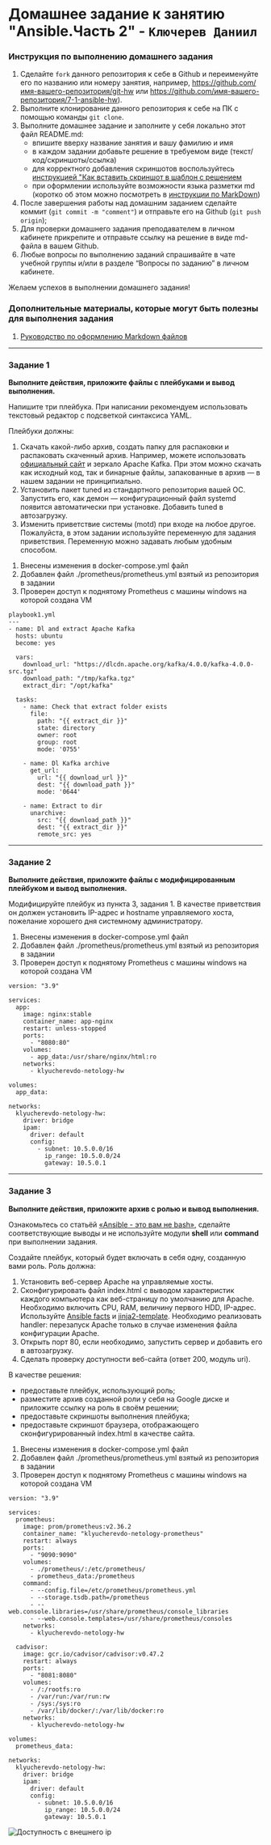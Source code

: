 # Домашнее задание к занятию "Ansible.Часть 2" - `Ключерев Даниил`


### Инструкция по выполнению домашнего задания

   1. Сделайте `fork` данного репозитория к себе в Github и переименуйте его по названию или номеру занятия, например, https://github.com/имя-вашего-репозитория/git-hw или  https://github.com/имя-вашего-репозитория/7-1-ansible-hw).
   2. Выполните клонирование данного репозитория к себе на ПК с помощью команды `git clone`.
   3. Выполните домашнее задание и заполните у себя локально этот файл README.md:
      - впишите вверху название занятия и вашу фамилию и имя
      - в каждом задании добавьте решение в требуемом виде (текст/код/скриншоты/ссылка)
      - для корректного добавления скриншотов воспользуйтесь [инструкцией "Как вставить скриншот в шаблон с решением](https://github.com/netology-code/sys-pattern-homework/blob/main/screen-instruction.md)
      - при оформлении используйте возможности языка разметки md (коротко об этом можно посмотреть в [инструкции  по MarkDown](https://github.com/netology-code/sys-pattern-homework/blob/main/md-instruction.md))
   4. После завершения работы над домашним заданием сделайте коммит (`git commit -m "comment"`) и отправьте его на Github (`git push origin`);
   5. Для проверки домашнего задания преподавателем в личном кабинете прикрепите и отправьте ссылку на решение в виде md-файла в вашем Github.
   6. Любые вопросы по выполнению заданий спрашивайте в чате учебной группы и/или в разделе “Вопросы по заданию” в личном кабинете.
   
Желаем успехов в выполнении домашнего задания!
   
### Дополнительные материалы, которые могут быть полезны для выполнения задания

1. [Руководство по оформлению Markdown файлов](https://gist.github.com/Jekins/2bf2d0638163f1294637#Code)

---

### Задание 1

**Выполните действия, приложите файлы с плейбуками и вывод выполнения.**

Напишите три плейбука. При написании рекомендуем использовать текстовый редактор с подсветкой синтаксиса YAML.

Плейбуки должны: 

1. Скачать какой-либо архив, создать папку для распаковки и распаковать скаченный архив. Например, можете использовать [официальный сайт](https://kafka.apache.org/downloads) и зеркало Apache Kafka. При этом можно скачать как исходный код, так и бинарные файлы, запакованные в архив — в нашем задании не принципиально.
2. Установить пакет tuned из стандартного репозитория вашей ОС. Запустить его, как демон — конфигурационный файл systemd появится автоматически при установке. Добавить tuned в автозагрузку.
3. Изменить приветствие системы (motd) при входе на любое другое. Пожалуйста, в этом задании используйте переменную для задания приветствия. Переменную можно задавать любым удобным способом.


<ol start="1">
<li>Внесены изменения в docker-compose.yml файл</li>
<li>Добавлен файл ./prometheus/prometheus.yml взятый из репозитория в задании</li>
<li>Проверен доступ к поднятому Prometheus с машины windows на которой создана VM</li> 
</ol>

```
playbook1.yml
---
- name: Dl and extract Apache Kafka
  hosts: ubuntu
  become: yes

  vars:
    download_url: "https://dlcdn.apache.org/kafka/4.0.0/kafka-4.0.0-src.tgz"
    download_path: "/tmp/kafka.tgz"
    extract_dir: "/opt/kafka"

  tasks:
    - name: Check that extract folder exists
      file:
        path: "{{ extract_dir }}"
        state: directory
        owner: root
        group: root
        mode: '0755'

    - name: Dl Kafka archive
      get_url:
        url: "{{ download_url }}"
        dest: "{{ download_path }}"
        mode: '0644'

    - name: Extract to dir
      unarchive:
        src: "{{ download_path }}"
        dest: "{{ extract_dir }}"
        remote_src: yes

```

---

### Задание 2

**Выполните действия, приложите файлы с модифицированным плейбуком и вывод выполнения.** 

Модифицируйте плейбук из пункта 3, задания 1. В качестве приветствия он должен установить IP-адрес и hostname управляемого хоста, пожелание хорошего дня системному администратору. 

<ol start="1">
<li>Внесены изменения в docker-compose.yml файл</li>
<li>Добавлен файл ./prometheus/prometheus.yml взятый из репозитория в задании</li>
<li>Проверен доступ к поднятому Prometheus с машины windows на которой создана VM</li> 
</ol>


```
version: "3.9"

services:
  app:
    image: nginx:stable
    container_name: app-nginx
    restart: unless-stopped
    ports:
      - "8080:80"
    volumes:
      - app_data:/usr/share/nginx/html:ro
    networks:
      - klyucherevdo-netology-hw

volumes:
  app_data:

networks:
  klyucherevdo-netology-hw:
    driver: bridge
    ipam:
      driver: default
      config:
        - subnet: 10.5.0.0/16
          ip_range: 10.5.0.0/24
          gateway: 10.5.0.1

```

---

### Задание 3

**Выполните действия, приложите архив с ролью и вывод выполнения.**

Ознакомьтесь со статьёй [«Ansible - это вам не bash»](https://habr.com/ru/post/494738/), сделайте соответствующие выводы и не используйте модули **shell** или **command** при выполнении задания.

Создайте плейбук, который будет включать в себя одну, созданную вами роль. Роль должна:

1. Установить веб-сервер Apache на управляемые хосты.
2. Сконфигурировать файл index.html c выводом характеристик каждого компьютера как веб-страницу по умолчанию для Apache. Необходимо включить CPU, RAM, величину первого HDD, IP-адрес.
Используйте [Ansible facts](https://docs.ansible.com/ansible/latest/playbook_guide/playbooks_vars_facts.html) и [jinja2-template](https://linuxways.net/centos/how-to-use-the-jinja2-template-in-ansible/). Необходимо реализовать handler: перезапуск Apache только в случае изменения файла конфигурации Apache.
4. Открыть порт 80, если необходимо, запустить сервер и добавить его в автозагрузку.
5. Сделать проверку доступности веб-сайта (ответ 200, модуль uri).

В качестве решения:
- предоставьте плейбук, использующий роль;
- разместите архив созданной роли у себя на Google диске и приложите ссылку на роль в своём решении;
- предоставьте скриншоты выполнения плейбука;
- предоставьте скриншот браузера, отображающего сконфигурированный index.html в качестве сайта.

<ol start="1">
<li>Внесены изменения в docker-compose.yml файл</li>
<li>Добавлен файл ./prometheus/prometheus.yml взятый из репозитория в задании</li>
<li>Проверен доступ к поднятому Prometheus с машины windows на которой создана VM</li> 
</ol>

```
version: "3.9"

services:
  prometheus:
    image: prom/prometheus:v2.36.2
    container_name: "klyucherevdo-netology-prometheus"
    restart: always
    ports:
      - "9090:9090"
    volumes:
      - ./prometheus/:/etc/prometheus/
      - prometheus_data:/prometheus
    command:
      - --config.file=/etc/prometheus/prometheus.yml
      - --storage.tsdb.path=/prometheus
      - --web.console.libraries=/usr/share/prometheus/console_libraries
      - --web.console.templates=/usr/share/prometheus/consoles
    networks:
      - klyucherevdo-netology-hw

  cadvisor:
    image: gcr.io/cadvisor/cadvisor:v0.47.2
    restart: always
    ports:
      - "8081:8080"
    volumes:
      - /:/rootfs:ro
      - /var/run:/var/run:rw
      - /sys:/sys:ro
      - /var/lib/docker/:/var/lib/docker:ro
    networks:
      - klyucherevdo-netology-hw

volumes:
  prometheus_data:

networks:
  klyucherevdo-netology-hw:
    driver: bridge
    ipam:
      driver: default
      config:
        - subnet: 10.5.0.0/16
          ip_range: 10.5.0.0/24
          gateway: 10.5.0.1
```

![Доступность с внешнего ip](https://github.com/idanko92/hw-6-04-new/blob/main/img/Screenshot_1.jpg) 

